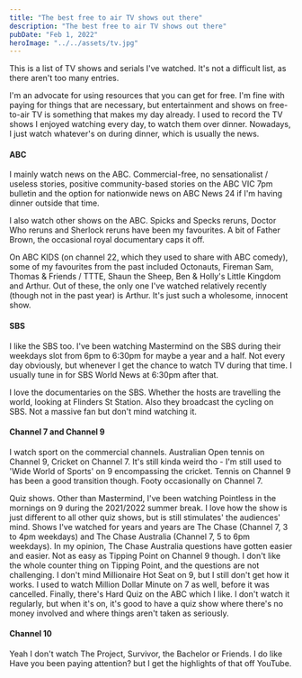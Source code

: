 ```yaml
---
title: "The best free to air TV shows out there"
description: "The best free to air TV shows out there"
pubDate: "Feb 1, 2022"
heroImage: "../../assets/tv.jpg"
---
```



This is a list of TV shows and serials I've watched. It's not a difficult list, as there aren't too many entries.

I'm an advocate for using resources that you can get for free. I'm fine with paying for things that are necessary, but entertainment and shows on free-to-air TV is something that makes my day already. I used to record the TV shows I enjoyed watching every day, to watch them over dinner. Nowadays, I just watch whatever's on during dinner, which is usually the news.

<h4>ABC</h4>

I mainly watch news on the ABC. Commercial-free, no sensationalist / useless stories, positive community-based stories on the ABC VIC 7pm bulletin and the option for nationwide news on ABC News 24 if I'm having dinner outside that time.

I also watch other shows on the ABC. Spicks and Specks reruns, Doctor Who reruns and Sherlock reruns have been my favourites. A bit of Father Brown, the occasional royal documentary caps it off.

On ABC KIDS (on channel 22, which they used to share with ABC comedy), some of my favourites from the past included Octonauts, Fireman Sam, Thomas & Friends / TTTE, Shaun the Sheep, Ben & Holly's Little Kingdom and Arthur. Out of these, the only one I've watched relatively recently (though not in the past year) is Arthur. It's just such a wholesome, innocent show.

<h4>SBS</h4>

I like the SBS too. I've been watching Mastermind on the SBS during their weekdays slot from 6pm to 6:30pm for maybe a year and a half. Not every day obviously, but whenever I get the chance to watch TV during that time. I usually tune in for SBS World News at 6:30pm after that.

I love the documentaries on the SBS. Whether the hosts are travelling the world, looking at Flinders St Station. Also they broadcast the cycling on SBS. Not a massive fan but don't mind watching it.

<h4>Channel 7 and Channel 9</h4>

I watch sport on the commercial channels. Australian Open tennis on Channel 9, Cricket on Channel 7. It's still kinda weird tho - I'm still used to 'Wide World of Sports' on 9 encompassing the cricket. Tennis on Channel 9 has been a good transition though. Footy occasionally on Channel 7.

Quiz shows. Other than Mastermind, I've been watching Pointless in the mornings on 9 during the 2021/2022 summer break. I love how the show is just different to all other quiz shows, but is still stimulates' the audiences' mind. Shows I've watched for years and years are The Chase (Channel 7, 3 to 4pm weekdays) and The Chase Australia (Channel 7, 5 to 6pm weekdays). In my opinion, The Chase Australia questions have gotten easier and easier. Not as easy as Tipping Point on Channel 9 though. I don't like the whole counter thing on Tipping Point, and the questions are not challenging. I don't mind Millionaire Hot Seat on 9, but I still don't get how it works. I used to watch Million Dollar Minute on 7 as well, before it was cancelled. Finally, there's Hard Quiz on the ABC which I like. I don't watch it regularly, but when it's on, it's good to have a quiz show where there's no money involved and where things aren't taken as seriously.

<h4>Channel 10</h4>

Yeah I don't watch The Project, Survivor, the Bachelor or Friends. I do like Have you been paying attention? but I get the highlights of that off YouTube.